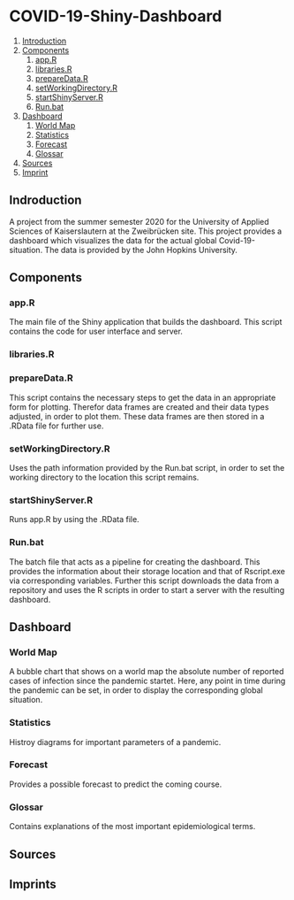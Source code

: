 # COVID-19-Shiny-Dashboard

1. [Introduction](#indroduction)
1. [Components](#components)
    1. [app.R](#app)
    1. [libraries.R](#libraries)
    1. [prepareData.R](#data)
    1. [setWorkingDirectory.R](#wd)
    1. [startShinyServer.R](#server)
    1. [Run.bat](#run)
1. [Dashboard](#dashboard)
    1. [World Map](#world_map)
    1. [Statistics](#statistics)
    1. [Forecast](#forecast)
    1. [Glossar](#glossar)
1. [Sources](#sources)
1. [Imprint](#imprints)

<a name="introduction"></a>
## Indroduction
A project from the summer semester 2020 for the University of Applied Sciences of Kaiserslautern at the Zweibrücken site. This project provides a dashboard which visualizes the data for the actual global Covid-19-situation. The data is provided by the John Hopkins University.

<a name="components"></a>
## Components

<a name="app"></a>
### app.R
The main file of the Shiny application that builds the dashboard. This script contains the code for user interface and server.

<a name="libraries"></a>
### libraries.R


<a name="data"></a>
### prepareData.R
This script contains the necessary steps to get the data in an appropriate form for plotting. Therefor data frames are created and their data types adjusted, in order to plot them. These data frames are then stored in a .RData file for further use.

<a name="wd"></a>
### setWorkingDirectory.R
Uses the path information provided by the Run.bat script, in order to set the working directory to the location this script remains.

<a name="server"></a>
### startShinyServer.R
Runs app.R by using the .RData file.

<a name="run"></a>
### Run.bat
The batch file that acts as a pipeline for creating the dashboard. This provides the information about their storage location and that of Rscript.exe via corresponding variables. Further this script downloads the data from a repository and uses the R scripts in order to start a server with the resulting dashboard.

<a name="dashboard"></a>
## Dashboard

<a name="world_map"></a>
### World Map
A bubble chart that shows on a world map the absolute number of reported cases of infection since the pandemic startet. Here, any point in time during the pandemic can be set, in order to display the corresponding global situation.

<a name="statistics"></a>
### Statistics
Histroy diagrams for important parameters of a pandemic.

<a name="forecast"></a>
### Forecast
Provides a possible forecast to predict the coming course.

<a name="glossar"></a>
### Glossar
Contains explanations of the most important epidemiological terms.

<a name="sources"></a>
## Sources

<a name="imprints"></a>
## Imprints
